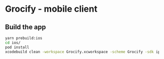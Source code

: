 # Grocify - mobile client

## Build the app

```bash
yarn prebuild:ios
cd ios/
pod install
xcodebuild clean -workspace Grocify.xcworkspace -scheme Grocify -sdk iphonesimulator -configuration Debug build ARCHS=arm64
```
